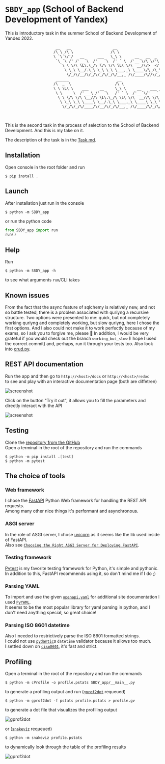 # `SBDY_app` (School of Backend Development of Yandex)

This is introductory task in the summer School of Backend Development of Yandex 2022.

```txt
                       __   __                   __
                      /\ \ /\ \                 /\ \
                      \ `\`\/'/   __      ___   \_\ \      __   __  _
                       `\ `\ /' /'__`\  /' _ `\  /'_` \  /'__`\/\ \/'\
                         `\ \ \/\ \L\.\_/\ \/\ \/\ \L\ \/\  __/\/>  </
                           \ \_\ \__/.\_\ \_\ \_\ \___,_\ \____\/\_/\_\
                            \/_/\/__/\/_/\/_/\/_/\/__,_ /\/____/\//\/_/
                       ______                      __
                      /\  _  \                    /\ \
                      \ \ \L\ \    ___     __     \_\ \     __    ___ ___   __  __
                       \ \  __ \  /'___\ /'__`\   /'_` \  /'__`\/' __` __`\/\ \/\ \
                        \ \ \/\ \/\ \__//\ \L\.\_/\ \L\ \/\  __//\ \/\ \/\ \ \ \_\ \
                         \ \_\ \_\ \____\ \__/.\_\ \___,_\ \____\ \_\ \_\ \_\/`____ \
                          \/_/\/_/\/____/\/__/\/_/\/__,_ /\/____/\/_/\/_/\/_/`/___/> \
                                                                                /\___/
                                                                                \/__/
```

This is the second task in the process of selection to the School of Backend Development.
And this is my take on it.

The description of the task is in the [Task.md](Task.md).

## Installation

Open console in the root folder and run

```console
$ pip install .
```

## Launch

After installation just run in the console

```console
$ python -m SBDY_app
```

or run the python code

```python
from SBDY_app import run
run()
```

## Help

Run

```console
$ python -m SBDY_app -h
```

to see what arguments `run`/CLI takes

## Known issues

From the fact that the async feature of sqlchemy is relatively new, and not so battle tested, there is a problem associated with quriyng a recursive structure.
Two options were presented to me: quick, but not completely working quriyng and completely working, but slow quriyng, here I chose the first options.
And I also could not make it to work perfectly because of my exams, so I ask you to forgive me, please 🙏
In addition, I would be very grateful if you would check out the branch `working_but_slow` (I hope I used the correct commit) and, perhaps, run it through your tests too. Also look into [crud.py](SBDY_app/crud.py).

## REST API documentation

Run the app and then go to `http://<host>/docs` or `http://<host>/redoc`  
to see and play with an interactive documentation page (both are diffetren)

![screenshot](docs/webdoc.png)

Click on the button "Try it out", it allows you to fill the parameters and directly interact with the API

![screenshot](docs/webdoc_run.png)

## Testing

Clone the [repository from the GitHub](https://github.com/0dminnimda/enrollment_yandex_academy)  
Open a terminal in the root of the repository and run the commands
```console
$ python -m pip install .[test]
$ python -m pytest
```

## The choice of tools

### Web framework

I chose the [FastAPI](https://fastapi.tiangolo.com/) Python Web framework for handling the REST API requests.  
Among<!-- us ඞඞඞඞඞඞඞඞඞඞඞඞඞඞඞඞඞඞඞඞ why are you reading this? render the page, it's more beautiful -->
many other nice things it's performant and asynchronous.

### ASGI server

In the role of ASGI server, I chose [uvicorn](https://www.uvicorn.org/) as it seems like the lib used inside of FastAPI.  
Also see [`Choosing the Right ASGI Server for Deploying FastAPI`](https://github.com/tiangolo/fastapi/issues/2062).

### Testing framework

[Pytest](https://docs.pytest.org/en/latest/) is my favorite testing framework for Python, it's simple and pythonic.  
In addition to this, FastAPI recommends using it, so don't mind me if I do ;)

### Parsing YAML

To import and use the given [`openapi.yaml`](SBDY_app/openapi.yaml) for additional site documentation
I used [`PyYAML`](https://pyyaml.org/).  
It seems to be the most popular library for yaml parsing in python, and I don't need anything special, so great choice!

### Parsing ISO 8601 datetime

Also I needed to restrictively parse the ISO 8601 formatted strings.  
I could not use [`pydantic`](https://pydantic-docs.helpmanual.io/)s `datetime` validator because it allows too much.  
I settled down on [`ciso8601`](https://github.com/closeio/ciso8601), it's fast and strict.

## Profiling

Open a terminal in the root of the repository and run the commands

```console
$ python -m cProfile -o profile.pstats SBDY_app/__main__.py
```

to generate a profiling output and run ([`gprof2dot`](https://github.com/jrfonseca/gprof2dot) requeued)

```console
$ python -m gprof2dot -f pstats profile.pstats > profile.gv
```

to generate a dot file that visualizes the profiling output

![gprof2dot](docs/profiling_gprof2dot.png)

or ([`snakeviz`](https://jiffyclub.github.io/snakeviz/) requeued)

```console
$ python -m snakeviz profile.pstats
```

to dynamically look through the table of the profiling results

![gprof2dot](docs/profiling_snakeviz.png)
